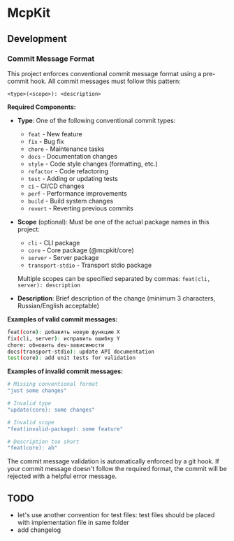 # McpKit

## Development

### Commit Message Format

This project enforces conventional commit message format using a pre-commit hook. All commit messages must follow this pattern:

```
<type>(<scope>): <description>
```

**Required Components:**

- **Type**: One of the following conventional commit types:

  - `feat` - New feature
  - `fix` - Bug fix
  - `chore` - Maintenance tasks
  - `docs` - Documentation changes
  - `style` - Code style changes (formatting, etc.)
  - `refactor` - Code refactoring
  - `test` - Adding or updating tests
  - `ci` - CI/CD changes
  - `perf` - Performance improvements
  - `build` - Build system changes
  - `revert` - Reverting previous commits

- **Scope** (optional): Must be one of the actual package names in this project:

  - `cli` - CLI package
  - `core` - Core package (@mcpkit/core)
  - `server` - Server package
  - `transport-stdio` - Transport stdio package

  Multiple scopes can be specified separated by commas: `feat(cli, server): description`

- **Description**: Brief description of the change (minimum 3 characters, Russian/English acceptable)

**Examples of valid commit messages:**

```bash
feat(core): добавить новую функцию X
fix(cli, server): исправить ошибку Y
chore: обновить dev-зависимости
docs(transport-stdio): update API documentation
test(core): add unit tests for validation
```

**Examples of invalid commit messages:**

```bash
# Missing conventional format
"just some changes"

# Invalid type
"update(core): some changes"

# Invalid scope
"feat(invalid-package): some feature"

# Description too short
"feat(core): ab"
```

The commit message validation is automatically enforced by a git hook. If your commit message doesn't follow the required format, the commit will be rejected with a helpful error message.

## TODO

- let's use another convention for test files:
  test files should be placed with implementation file in same folder
- add changelog
